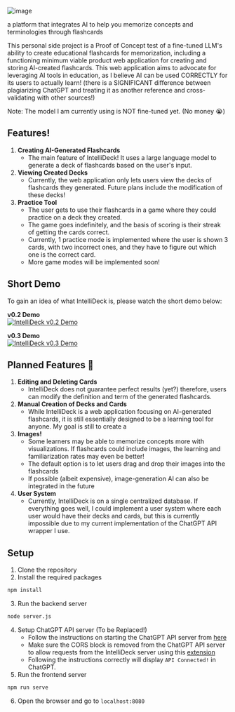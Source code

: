 ![image](https://github.com/austinatividad/intellideck/assets/114718588/693457ff-5ba9-4818-a5be-88c013a40c34)

a platform that integrates AI to help you memorize concepts and terminologies through flashcards

This personal side project is a Proof of Concept test of a fine-tuned LLM's ability to create educational flashcards for memorization, including a functioning minimum viable product web application for creating and storing AI-created flashcards. This web application aims to advocate for leveraging AI tools in education, as I believe AI can be used CORRECTLY for its users to actually learn! (there is a SIGNIFICANT difference between plagiarizing ChatGPT and treating it as another reference and cross-validating with other sources!)

Note: The model I am currently using is NOT fine-tuned yet. (No money 😭)

## Features!
1. **Creating AI-Generated Flashcards**
   - The main feature of IntelliDeck! It uses a large language model to generate a deck of flashcards based on the user's input.
2. **Viewing Created Decks**
   - Currently, the web application only lets users view the decks of flashcards they generated. Future plans include the modification of these decks!
3. **Practice Tool**
    - The user gets to use their flashcards in a game where they could practice on a deck they created.
    - The game goes indefinitely, and the basis of scoring is their streak of getting the cards correct.
    - Currently, 1 practice mode is implemented where the user is shown 3 cards, with two incorrect ones, and they have to figure out which one is the correct card.
    - More game modes will be implemented soon!

## Short Demo
To gain an idea of what IntelliDeck is, please watch the short demo below:

**v0.2 Demo**\
[![IntelliDeck v0.2 Demo](https://img.youtube.com/vi/dugGYZptags/0.jpg)](https://www.youtube.com/watch?v=dugGYZptags)

**v0.3 Demo**\
[![IntelliDeck v0.3 Demo](https://img.youtube.com/vi/0sAC5Qh9Jpc/0.jpg)](https://youtu.be/0sAC5Qh9Jpc)

## Planned Features 📌
1. **Editing and Deleting Cards**
    - IntelliDeck does not guarantee perfect results (yet?) therefore, users can modify the definition and term of the generated flashcards.
2.  **Manual Creation of Decks and Cards**
    - While IntelliDeck is a web application focusing on AI-generated flashcards, it is still essentially designed to be a learning tool for anyone. My goal is still to create a
3. **Images!**
    - Some learners may be able to memorize concepts more with visualizations. If flashcards could include images, the learning and familiarization rates may even be better!
    - The default option is to let users drag and drop their images into the flashcards
    - If possible (albeit expensive), image-generation AI can also be integrated in the future
4. **User System**
    - Currently, IntelliDeck is on a single centralized database. If everything goes well, I could implement a user system where each user would have their decks and cards, but this is currently impossible due to my current implementation of the ChatGPT API wrapper I use.
## Setup
1. Clone the repository
2. Install the required packages
```bash
npm install
```
3. Run the backend server
```bash
node server.js
```
4. Setup ChatGPT API server (To be Replaced!)
    - Follow the instructions on starting the ChatGPT API server from [here](https://github.com/zsodur/chatgpt-api-by-browser-script)
    - Make sure the CORS block is removed from the ChatGPT API server to allow requests from the IntelliDeck server using this [extension](https://chrome.google.com/webstore/detail/ieelmcmcagommplceebfedjlakkhpden)
    - Following the instructions correctly will display `API Connected!` in ChatGPT.
5. Run the frontend server
```bash
npm run serve
```
6. Open the browser and go to `localhost:8080`
